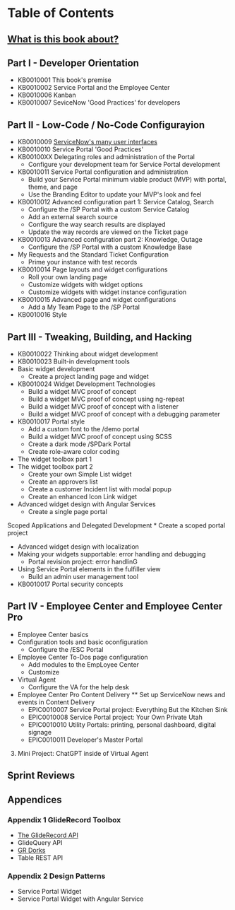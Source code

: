 # Table of Contents

## [What is this book about?](ch00.md)

## Part I - Developer Orientation
* KB0010001 This book's premise
* KB0010002 Service Portal and the Employee Center
* KB0010006 Kanban
* KB0010007 SeviceNow 'Good Practices' for developers

## Part II - Low-Code / No-Code Configurayion
* KB0010009 [ServiceNow's many user interfaces](KB0010009.md)
* KB0010010 Service Portal 'Good Practices'
* KB00100XX Delegating roles and administration of the Portal
    * Configure your development team for Service Portal development
* KB0010011 Service Portal configuration and administration
    * Build your Service Portal minimum viable product (MVP) with portal, theme, and page
    * Use the Branding Editor to update your MVP's look and feel    
* KB0010012 Advanced configuration part 1: Service Catalog, Search
    * Configure the /SP Portal with a custom Service Catalog
    * Add an external search source
    * Configure the way search results are displayed
    * Update the way records are viewed on the Ticket page   
* KB0010013 Advanced configuration part 2: Knowledge, Outage
    * Configure the /SP Portal with a custom Knowledge Base
* My Requests and the Standard Ticket Configuration
    * Prime your instance with test records
* KB0010014 Page layouts and widget configurations
    * Roll your own landing page
    * Customize widgets with widget options
    * Customize widgets with widget instance configuration
* KB0010015 Advanced page and widget configurations
    * Add a My Team Page to the /SP Portal
* KB0010016 Style

## Part III - Tweaking, Building, and Hacking
* KB0010022 Thinking about widget development
* KB0010023 Built-in development tools
* Basic widget development
    * Create a project landing page and widget
* KB0010024 Widget Development Technologies
    * Build a widget MVC proof of concept
    * Build a widget MVC proof of concept using ng-repeat    
    * Build a widget MVC proof of concept with a listener
    * Build a widget MVC proof of concept with a debugging parameter 
* KB0010017 Portal style
    * Add a custom font to the /demo portal
    * Build a widget MVC proof of concept using SCSS
    * Create a dark mode /SPDark Portal
    * Create role-aware color coding
* The widget toolbox part 1
* The widget toolbox part 2
    * Create your own Simple List widget
    * Create an approvers list
    * Create a customer Incident list with modal popup
    * Create an enhanced Icon Link widget
* Advanced widget design with Angular Services
    * Create a single page portal

Scoped Applications and Delegated Development
    * Create a scoped portal project      
* Advanced widget design with localization
* Making your widgets supportable: error handling and debugging
    * Portal revision project: error handlinG
* Using Service Portal elements in the fulfiller view
    * Build an admin user management tool 
* KB0010017 Portal security concepts

## Part IV - Employee Center and Employee Center Pro     
* Employee Center basics
* Configuration tools and basic oconfiguration
    * Configure the /ESC Portal
* Employee Center To-Dos page configuration
    * Add modules to the EmpLoyee Center
    * Customize
* Virtual Agent
    * Configure the VA for the help desk
* Employee Center Pro Content Delivery
** Set up ServiceNow news and events in Content Delivery
    * EPIC0010007 Service Portal project: Everything But the Kitchen Sink
    * EPIC0010008 Service Portal project: Your Own Private Utah
    * EPIC0010010 Utility Portals: printing, personal dashboard, digital signage
    * EPIC0010011 Developer's Master Portal


03. Mini Project: ChatGPT inside of Virtual Agent




## Sprint Reviews


## Appendices

### Appendix 1 GlideRecord Toolbox
* [The GlideRecord API](a2_01.md)
* GlideQuery API
* [GR Dorks](a2_02.md)
* Table REST API

### Appendix 2 Design Patterns
* Service Portal Widget
* Service Portal Widget with Angular Service

